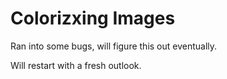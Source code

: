 # Colorizxing Images

Ran into some bugs, will figure this out eventually.

Will restart with a fresh outlook.


